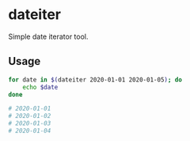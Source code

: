 # dateiter

Simple date iterator tool.

## Usage
```sh
for date in $(dateiter 2020-01-01 2020-01-05); do
    echo $date
done

# 2020-01-01
# 2020-01-02
# 2020-01-03
# 2020-01-04
```

